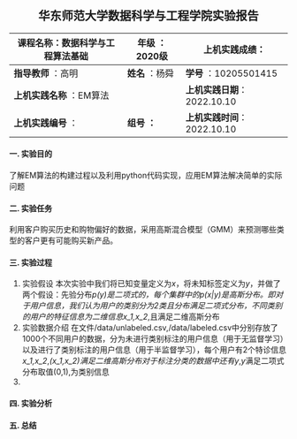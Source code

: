 ## <center> 华东师范大学数据科学与工程学院实验报告

| **课程名称：数据科学与工程算法基础** |**年级** ：2020级 |**上机实践成绩**： |
| --- | --- | --- |
| **指导教师** ：高明 | **姓名** ：杨舜 | **学号** ：10205501415 |
| **上机实践名称** ：EM算法 ||**上机实践日期**：2022.10.10 |
| **上机实践编号** ： | **组号 ：** |**上机实践时间**：2022.10.10 |

#### 一. 实验目的
了解EM算法的构建过程以及利用python代码实现，应用EM算法解决简单的实际问题
#### 二. 实验任务
利用客户购买历史和购物偏好的数据，采用高斯混合模型（GMM）来预测哪些类型的客户更有可能购买新产品。
#### 三. 实验过程
1. 实验假设
   本次实验中我们将已知变量定义为*x*，将未知标签定义为*y*，并做了两个假设：先验分布*p(y)*是二项式的，每个集群中的*p(x|y)*是高斯分布。即对于用户信息，我们认为用户的类别分为2类且分布满足二项式分布，不同类别的用户的特征信息为二维信息*x_1,x_2*,且满足二维高斯分布
2. 实验数据介绍
   在文件/data/unlabeled.csv,/data/labeled.csv中分别存放了1000个不同用户的数据，分为未进行类别标注的用户信息（用于无监督学习）以及进行了类别标注的用户信息（用于半监督学习），每个用户有2个特诊信息*x_1,x_2*,*(x_1,x_2)*满足二维高斯分布对于标注分类的数据中还有*y*,*y*满足二项式分布取值(0,1),为类别信息
3. 
#### 四. 实验分析
#### 五. 总结